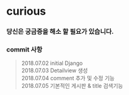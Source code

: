 # curious  
### 당신은 궁금증을 해소 할 필요가 있습니다.



### commit 사항
> 2018.07.02 initial Django  
> 2018.07.03 Detailview 생성  
> 2018.07.04 comment 추가 및 수정 기능  
> 2018.07.05 기본적인 게시판 & title 검색기능
